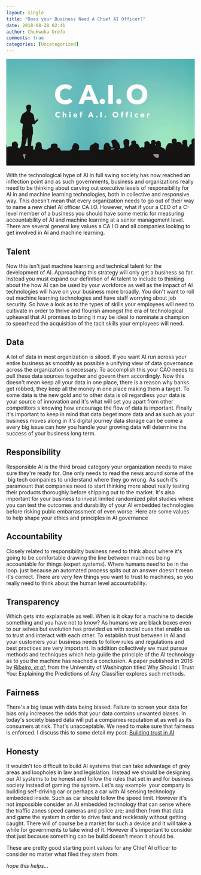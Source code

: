 ```yaml
---
layout: single
title: "Does your Business Need A Chief AI Officer?"
date: 2018-08-28 02:41
author: Chukwuka Orefo
comments: true
categories: [Uncategorized]
---
```


![Chief AI Officer Acronym](/images/caio.png "Chief AI Officer Acronym")

With the technological hype of AI in full swing society has now reached an inflection point and as such  governments, business and organizations really need to be thinking about carving out executive levels of responsibility for AI in and machine learning technologies, both in collective and responsive way.
This doesn't mean that every organization needs to go out of their way to name a new chief AI officer CA.I.O. However, what  if your a CEO of a C-level member of a business you should have some metric for measuring accountability of AI and machine learning at a senior management level. There are several general key values a CA.I.O and all companies looking to get involved in Ai and machine learning.

## __Talent__

Now this isn't just machine learning and technical talent for the development of AI. Approaching this strategy will only get a business so far. Instead you must expand our definition of AI talent to include to thinking about the how AI can be used by your workforce as well as the impact of AI technologies will have on your business more broadly. You don't want to roll out machine learning technologies and have staff worrying about job security. So have a look as to the types of skills your employees will need to cultivate in order to thrive and flourish amongst the era of technological upheaval that AI promises to bring it may be ideal to nominate a champion to spearhead the acquisition of the tacit skills your employees will need.

## __Data__

A lot of data in most organization is siloed. If you want AI run across your entire business as smoothly as possible a unifying view of data governance across the organization is necessary. To accomplish this your CAO needs to pull these data sources together and govern them accordingly. Now this doesn't mean keep all your data in one place, there is a reason why banks get robbed, they keep all the money in one place making them a target. To some data is the new gold and to other data is oil regardless your data is your source of innovation and it's what will set you apart from other competitors s knowing how encourage the flow of data is important. Finally it's important to keep in mind that data beget more data and as such as your business moves along in it's digital journey data storage can be come a every big issue can how you handle your growing data will determine the success of your business long term.

## __Responsibility__

Responsible AI is the third broad category your organization needs to make sure they're ready for. One only needs to read the news around some of the  big tech companies to understand where they go wrong. As such it's paramount that companies need to start thinking more about really testing their products thoroughly before shipping out to the market. It's also important for your business to invest limited randomized pilot studies where you can test the outcomes and durability of your AI embedded technologies before risking pubic embarrassment of even worse. Here are some values to help shape your ethics and principles in AI governance

## __Accountability__

Closely related to responsibility business need to think about where it's going to be comfortable drawing the line between machines being accountable for things (expert systems). Where humans need to be in the loop. just because an automated process spits out an answer doesn't mean it's correct. There are very few things you want to trust to machines, so you really need to think about the human level accountability.

## __Transparency__

Which gets into explainable as well. When is it okay for a machine to decide something and you have not to know? As humans we are black boxes even to our selves but evolution has provided us with social cues that enable us to trust and interact with each other. To establish trust between in AI and your customers your business needs to follow rules and regulations and best practices are very important. In addition collectively we must pursue methods and techniques which help guide the principle of the AI technology as to you the machine has reached a conclusion. A paper published in 2016 by [*Ribeiro, et al;*](https://arxiv.org/abs/1602.04938) from the University of Washington titled Why Should I Trust You: Explaining the Predictions of Any Classifier explores such methods.  


## __Fairness__

There's a big issue with data being biased. Failure to screen your data for bias only increases the odds that your data contains unwanted biases. In today's society biased data will put a companies reputation at as well as its consumers at risk. That's unacceptable. We need to make sure that fairness is enforced. I discuss this to some detail my post: [Building trust in AI](https://blackboxlabs.github.io/2018/04/18/Building-Trust-in-AI-A-Multifactorial-Process/)


## __Honesty__

 It wouldn't too difficult to build AI systems that can take advantage of grey areas and loopholes in law and legislation. Instead we should be designing our AI systems to be honest and follow the rules that  set in and for business society instead of gaming the system. Let's say example  your company is building self-driving car or perhaps a car with AI sensing technology embedded inside. Such as car should follow the speed limit. However it's not impossible consider an AI embedded technology that can sense where the traffic zones speed cameras and police are; and then from that data  and game the system in order to drive fast and recklessly without getting caught. There will of course be a market for such a device and it will take a while for governments to take wind of it. However it's important to consider that just because something can be build doesn't mean it should be.

 These are pretty good starting point values for any Chief AI officer to consider no matter what filed they stem from.

_hope this helps..._
